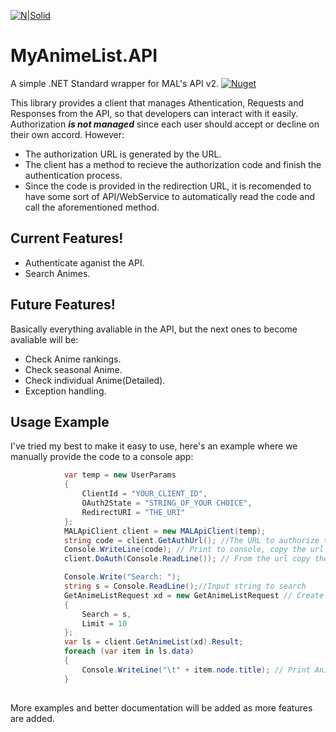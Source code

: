 [![N|Solid](https://cdn.myanimelist.net/images/mal-logo-xsmall.png?v=180226001)](https://myanimelist.net)
# MyAnimeList.API
A simple .NET Standard wrapper for MAL's API v2. [![Nuget](https://img.shields.io/nuget/v/MyAnimeList.API?style=plastic)](https://www.nuget.org/packages/MyAnimeList.API/)

This library provides a client that manages Athentication, Requests and Responses from the API, so that developers can interact with it easily. Authorization ***is not managed*** since each user should accept or decline on their own accord. However: 

  - The authorization URL is generated by the URL.
  - The client has a method to recieve the authorization code and finish the authentication process.
  - Since the code is provided in the redirection URL, it is recomended to have some sort of API/WebService to automatically read the code and call the aforementioned method.

## Current Features!

  - Authenticate aganist the API.
  - Search Animes.


## Future Features!
Basically everything avaliable in the API, but the next ones to become avaliable will be:
  - Check Anime rankings.
  - Check seasonal Anime.
  - Check individual Anime(Detailed).
  - Exception handling.

## Usage Example
I've tried my best to make it easy to use, here's an example where we manually provide the code to a console app:
```cs
            var temp = new UserParams
            {
                ClientId = "YOUR_CLIENT_ID",
                OAuth2State = "STRING_OF_YOUR CHOICE",
                RedirectURI = "THE_URI"
            };
            MALApiClient client = new MALApiClient(temp);
            string code = client.GetAuthUrl(); //The URL to authorize the API usage for our account
            Console.WriteLine(code); // Print to console, copy the url and allow from a browser
            client.DoAuth(Console.ReadLine()); // From the url copy the code and paste it.

            Console.Write("Search: "); 
            string s = Console.ReadLine();//Input string to search
            GetAnimeListRequest xd = new GetAnimeListRequest // Create a request object, limit is the maximum amount of entries to obtain
            {
                Search = s,
                Limit = 10
            };
            var ls = client.GetAnimeList(xd).Result;
            foreach (var item in ls.data)
            {
                Console.WriteLine("\t" + item.node.title); // Print Anime title
            }
            
```
More examples and better documentation will be added as more features are added.
